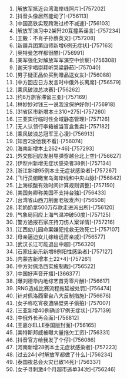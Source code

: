 
1. [解放军抵近台湾海岸线照片]-[757202]
1. [抖音头像居然能动了]-[756113]
1. [中国高铁实现跨海过桥不减速]-[756103]
1. [解放军演习中2架歼20互撞系谣言]-[757234]
1. [王毅：不肖子孙蔡英文]-[757208]
1. [新疆兵团第四师新增6例无症状]-[757163]
1. [奥特曼怎样都很酷]-[756991]
1. [美军强化对解放军军演空中侦察]-[756308]
1. [谢天宇唱崇拜听哭梁静茹]-[757040]
1. [男子疑正品价买到赠品送女友]-[756088]
1. [中方回应日方发言时中俄外长离席]-[756579]
1. [乘风破浪总决赛]-[756262]
1. [约8万旅客滞留三亚]-[757169]
1. [林妙妙对钱三一说我没保护好你]-[756918]
1. [31省区市新增本土310+275]-[757260]
1. [三亚实行临时性全域静态管理]-[757126]
1. [无人认领行李箱被当盲盒售卖]-[757182]
1. [乘风破浪总冠军王心凌]-[756913]
1. [知否2没他我不看]-[756074]
1. [海南新增本土262+46]-[757293]
1. [外交部回应发射导弹穿越台北上空]-[756627]
1. [伊犁州新增无症状感染者38例]-[757134]
1. [浙江新增95例本土无症状感染者]-[757267]
1. [飞行员俯瞰宝岛海岸线和中央山脉]-[756842]
1. [上海核酸有效时间计算规则调整]-[757150]
1. [美国务卿称美国不支持台独]-[756433]
1. [台湾省山西刀削面老板发声]-[756508]
1. [老奶奶拿500万存款走进派出所]-[756120]
1. [气象局回应上海气温冲破50度]-[757125]
1. [警方通报石家庄持刀伤人案详情]-[757216]
1. [江西幼儿园命案嫌犯抢救无效死亡]-[757107]
1. [母亲逼迫女儿嫁给远房亲戚]-[756577]
1. [武汉长江可能退出中超]-[756320]
1. [石家庄新乐新增8例阳性感染者]-[757127]
1. [内蒙古新增本土22+4]-[757261]
1. [中方对佩洛西实施制裁]-[756522]
1. [中国好声音开播]-[366377]
1. [曝刘德华内地综艺首秀零片酬]-[756617]
1. [RNG造成比赛流程拖延被处罚]-[756474]
1. [针对佩洛西窜台八大反制措施]-[756676]
1. [女子称吃宵夜遭隔壁男子偷拍]-[757007]
1. [三亚新增40例确诊17例无症状]-[757139]
1. [中俄外长再会面]-[756812]
1. [王嘉尔ELLE泰国版封面]-[756165]
1. [美特斯邦威被曝大量拖欠工资]-[756331]
1. [抖音官方给我发了个仔]-[756086]
1. [河南新增28例本土无症状感染者]-[757223]
1. [过去24小时解放军都做了什么]-[756234]
1. [泰国夜总会火灾已致14死]-[756337]
1. [女子寻刺激4个月超市逃单34次]-[756246]